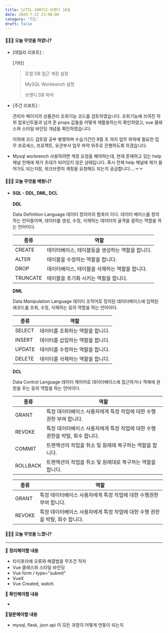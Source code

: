 ```yaml
---
title: 🏃‍♂️TIL-200722-브랜디 16일
date: 2020-7-22 23:00:00
category: 'TIL'
draft: false
---
```




#### 👨🏻‍💻 오늘 무엇을 하였니?

- [데일리 리포트] : 

  [기타]

  > 로컬 DB 접근 계정 설정
  >
  > MySQL Workbench 설정
  >
  > 브랜디 DB 파악
  
- [주간 리포트] :

  관리자 페이지의 상품관리 조회기능 코드를 검토하였습니다. 조회기능에 쓰여진 하위 컴포넌트들과 넘겨 준 props 값들을 어떻게 재활용하는지 확인하였고, vue 클래스와 스타일 바인딩 개념을 확인하였습니다.

  이외에 코드 검토랑 공부 병행하며 수습기간인 9월 초 까지 업무 파악에 필요한 업무 프로세스, 프로젝트, 유관부서 업무 파악 위주로 진행하도록 하겠습니다.
  
- Mysql worbrench 사용하려면 계정 요청을 해야하는데, 현재 존재하고 있는 help 채널 전체에 제가 초대가 되어있지 않은 상태입니다. 혹시 전체 help 채널에 제가 들어가도 되는지랑, 워크브랜치 계정을 요청해도 되는지 궁금합니다....ㅜㅜ


#### 👨🏻‍🎓 오늘 무엇을 배웠니?

- #### SQL - DDL, DML, DCL

  **DDL**

  Data Definition Language 데이터 정의어의 함축어 이다. 데이터 베이스를 정의하는 언어들이며, 데이터를 생성, 수정, 삭제하는 데이터의 골격을 결하는 역할을 하는 언어이다.

  | 종류     | 역할                                             |
  | -------- | ------------------------------------------------ |
  | CREATE   | 데이터베이스, 테이블등을 생성하는 역할을 합니다. |
  | ALTER    | 테이블을 수정하는 역할을 합니다.                 |
  | DROP     | 데이터베이스, 테이블을 삭제하는 역할을 합니다.   |
  | TRUNCATE | 테이블을 초기화 시키는 역할을 합니다.            |

  **DML**

  Data Manipulation Language 데이터 조작어로 정의된 데이터베이스에 입력된 레코드를 조회, 수정, 삭제하는 등의 역할을 하는 언어이다.

  | 종류   | 역할                             |
  | ------ | -------------------------------- |
  | SELECT | 데이터를 조회하는 역할을 합니다. |
  | INSERT | 데이터를 삽입하는 역할을 합니다. |
  | UPDATE | 데이터를 수정하는 역할을 합니다. |
  | DELETE | 데이터를 삭제하는 역할을 합니다. |

  **DCL**

  Data Control Language 데이터 제어어로 데이터베이스에 접근하거나 객체에 권한을 주는 등의 역할을 하는 언어이다.

  | 종류     | 역할                                                         |
  | -------- | ------------------------------------------------------------ |
  | GRANT    | 특정 데이터베이스 사용자에게 특정 작업에 대한 수행권한 부여 합니다. |
  | REVOKE   | 특정 데이터베이스 사용자에게 특정 작업에 대한 수행 권한을 박탈, 회수 합니다. |
  | COMMIT   | 트랜잭션의 작업을 취소 및 원래래 복구하는 역할을 합니다.     |
  | ROLLBACK | 트랜잭션의 작업을 취소 및 원래대로 복구하는 역할을 합니다.   |

  | 종류   | 역할                                                         |
  | ------ | ------------------------------------------------------------ |
  | GRANT  | 특정 데이터베이스 사용자에게 특정 작업에 대한 수행권한 부여 합니다. |
  | REVOKE | 특정 데이터베이스 사용자에게 특정 작업에 대한 수행 권한을 박탈, 회수 합니다. |


#### 💆🏻‍♂️ 오늘 무엇을 느꼈니?



---

**📝 정리해야할 내용**

- 타이포라에 오류와 해결법을 무조건 적자
- Vue 클래스와 스타일 바인딩
- Vue form / type="submit"
- VueX 
- Vue Created, watch 

**🔎 확인해야할 내용**

- 

**🤔질문해야할 내용**

- mysql, flask, json api 이 모든 과정이 어떻게 연동이 되는지